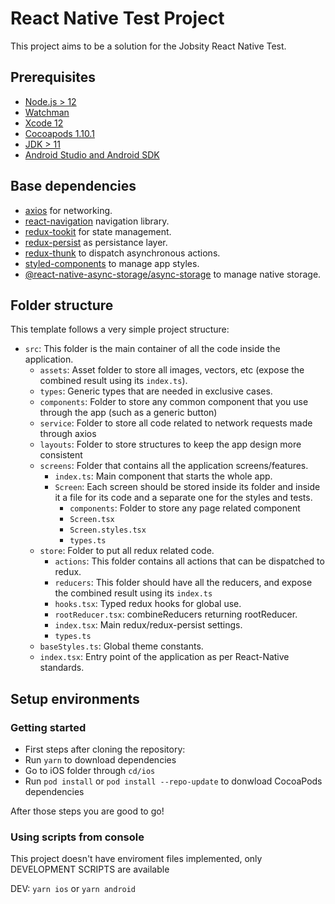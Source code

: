 # React Native Test Project

This project aims to be a solution for the Jobsity React Native Test.

## Prerequisites

- [Node.js > 12](https://nodejs.org)
- [Watchman](https://facebook.github.io/watchman)
- [Xcode 12](https://developer.apple.com/xcode)
- [Cocoapods 1.10.1](https://cocoapods.org)
- [JDK > 11](https://www.oracle.com/java/technologies/javase-jdk11-downloads.html)
- [Android Studio and Android SDK](https://developer.android.com/studio)

## Base dependencies

- [axios](https://github.com/axios/axios) for networking.
- [react-navigation](https://reactnavigation.org/) navigation library.
- [redux-tookit](https://redux-toolkit.js.org/) for state management.
- [redux-persist](https://github.com/rt2zz/redux-persist) as persistance layer.
- [redux-thunk](https://github.com/gaearon/redux-thunk) to dispatch asynchronous actions.
- [styled-components](https://styled-components.com/) to manage app styles.
- [@react-native-async-storage/async-storage](https://react-native-async-storage.github.io/async-storage/docs/install/) to manage native storage.

## Folder structure

This template follows a very simple project structure:

- `src`: This folder is the main container of all the code inside the application.
  - `assets`: Asset folder to store all images, vectors, etc (expose the combined result using its `index.ts`).
  - `types`: Generic types that are needed in exclusive cases.
  - `components`: Folder to store any common component that you use through the app (such as a generic button)
  - `service`: Folder to store all code related to network requests made through axios
  - `layouts`: Folder to store structures to keep the app design more consistent
  - `screens`: Folder that contains all the application screens/features.
    - `index.ts`: Main component that starts the whole app.
    - `Screen`: Each screen should be stored inside its folder and inside it a file for its code and a separate one for the styles and tests.
      - `components`: Folder to store any page related component
      - `Screen.tsx`
      - `Screen.styles.tsx`
      - `types.ts`
  - `store`: Folder to put all redux related code.
    - `actions`: This folder contains all actions that can be dispatched to redux.
    - `reducers`: This folder should have all the reducers, and expose the combined result using its `index.ts`
    - `hooks.tsx`: Typed redux hooks for global use.
    - `rootReducer.tsx`: combineReducers returning rootReducer.
    - `index.tsx`: Main redux/redux-persist settings.
    - `types.ts`
  - `baseStyles.ts`: Global theme constants.
  - `index.tsx`: Entry point of the application as per React-Native standards.

## Setup environments

### Getting started

- First steps after cloning the repository:
- Run `yarn` to download dependencies
- Go to iOS folder through `cd/ios`
- Run `pod install` or `pod install --repo-update` to donwload CocoaPods dependencies

After those steps you are good to go!

### Using scripts from console

This project doesn't have enviroment files implemented, only DEVELOPMENT SCRIPTS are available

DEV: `yarn ios` or `yarn android`
